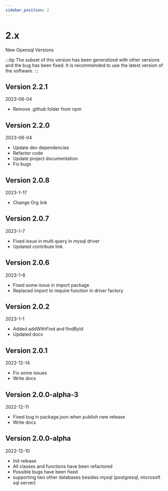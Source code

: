 ```yaml
---
sidebar_position: 2
---
```


# 2.x

New Opensql Versions

:::tip
The subset of this version has been generalized with other versions and the bug has been fixed. It is recommended to use the latest version of the software.
:::

## Version 2.2.1

2023-06-04

* Remove .github folder from npm

## Version 2.2.0

2023-06-04

* Update dev dependencies
* Refactor code
* Update project documentation
* Fix bugs


## Version 2.0.8

2023-1-17

* Change Org link

## Version 2.0.7

2023-1-7

* Fixed issue in multi query in mysql driver
* Updated contribute link

## Version 2.0.6

2023-1-6

* Fixed some issue in import package
* Replaced import to require function in driver factory

## Version 2.0.2

2023-1-1

* Added addWithFind and findById
* Updated docs

## Version 2.0.1

2022-12-14

* Fix some issues
* Write docs

## Version 2.0.0-alpha-3

2022-12-11

* Fixed bug in package.json when publish new release
* Write docs

## Version 2.0.0-alpha

2022-12-10

* Init release
* All classes and functions have been refactored
* Possible bugs have been fixed
* supporting two other databases besides mysql (postgresql, microsoft sql server)
